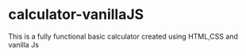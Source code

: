 # calculator-vanillaJS
This is a fully functional basic calculator created using HTML,CSS and vanilla Js
